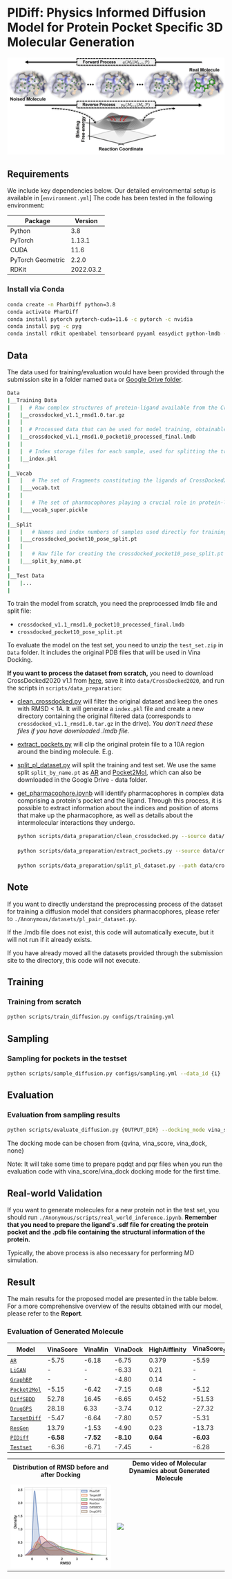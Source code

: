 # PIDiff: Physics Informed Diffusion Model for Protein Pocket Specific 3D Molecular Generation
<img src="https://github.com/hello-maker/PIDiff/blob/master/assets/main.jpg">


## Requirements
We include key dependencies below. Our detailed environmental setup is available in [`environment.yml`]
The code has been tested in the following environment:

| Package           | Version   |
|-------------------|-----------|
| Python            | 3.8       |
| PyTorch           | 1.13.1    |
| CUDA              | 11.6      |
| PyTorch Geometric | 2.2.0     |
| RDKit             | 2022.03.2 |

### Install via Conda
```bash
conda create -n PharDiff python=3.8
conda activate PharDiff
conda install pytorch pytorch-cuda=11.6 -c pytorch -c nvidia
conda install pyg -c pyg
conda install rdkit openbabel tensorboard pyyaml easydict python-lmdb -c conda-forge
```
## Data

The data used for training/evaluation would have been provided through the submission site in a folder named  `Data` or [Google Drive folder](https://drive.google.com/drive/folders/1qzuYX39_apCWcZ6yFMkY9RYAI8ijfmvY?usp=drive_link).

```bash
Data
|__Training Data  
|   |  # Raw complex structures of protein-ligand available from the CrossDocked2020 dataset. Proteins are specified in .pdb format, and Ligands in .sdf format.
|   |__crossdocked_v1.1_rmsd1.0.tar.gz 
|   |
|   |  # Processed data that can be used for model training, obtainable through the execution of the ./Anonymous/datasets/pl_pair_dataset.py file
|   |__crossdocked_v1.1_rmsd1.0_pocket10_processed_final.lmdb 
|   |
|   |  # Index storage files for each sample, used for splitting the train set and test set, or for other preprocessing purposes.
|   |__index.pkl
|   
|__Vocab
|   |   # The set of Fragments constituting the ligands of CrossDocked2020 samples, extracted through the 3D Fragmentizing Algorithm.
|   |___vocab.txt
|   |
|   |   # The set of pharmacophores playing a crucial role in protein-ligand interactions, extracted through the 3D Pharmacophore Decomposition proposed in this paper.
|   |___vocab_super.pickle
|   
|__Split
|   |   # Names and index numbers of samples used directly for training and validation.
|   |___crossdocked_pocket10_pose_split.pt
|   |
|   |   # Raw file for creating the crossdocked_pocket10_pose_split.pt file. It is split through pdb id.
|   |___split_by_name.pt
|
|__Test Data
|   |...
|
```

To train the model from scratch, you need the preprocessed lmdb file and split file:
* `crossdocked_v1.1_rmsd1.0_pocket10_processed_final.lmdb`
* `crossdocked_pocket10_pose_split.pt`

To evaluate the model on the test set, you need to unzip the `test_set.zip` in `Data` folder. It includes the original PDB files that will be used in Vina Docking.


**If you want to process the dataset from scratch,** you need to download CrossDocked2020 v1.1 from [here](https://bits.csb.pitt.edu/files/crossdock2020/), save it into `data/CrossDocked2020`, and run the scripts in `scripts/data_preparation`:
* [clean_crossdocked.py](scripts/data_preparation/clean_crossdocked.py) will filter the original dataset and keep the ones with RMSD < 1A.
It will generate a `index.pkl` file and create a new directory containing the original filtered data (corresponds to `crossdocked_v1.1_rmsd1.0.tar.gz` in the drive). *You don't need these files if you have downloaded .lmdb file.*

* [extract_pockets.py](scripts/data_preparation/extract_pockets.py) will clip the original protein file to a 10A region around the binding molecule. E.g.

* [split_pl_dataset.py](scripts/data_preparation/split_pl_dataset.py) will split the training and test set. We use the same split `split_by_name.pt` as 
[AR](https://arxiv.org/abs/2203.10446) and [Pocket2Mol](https://arxiv.org/abs/2205.07249), which can also be downloaded in the Google Drive - data folder.

* [get_pharmacophore.ipynb](datasets/get_pharmacophore.ipynb) will identify pharmacophores in complex data comprising a protein's pocket and the ligand. Through this process, it is possible to extract information about the indices and position of atoms that make up the pharmacophore, as well as details about the intermolecular interactions they undergo.
    ```bash
    python scripts/data_preparation/clean_crossdocked.py --source data/CrossDocked2020 --dest data/crossdocked_v1.1_rmsd1.0 --rmsd_thr 1.0

    python scripts/data_preparation/extract_pockets.py --source data/crossdocked_v1.1_rmsd1.0 --dest data/crossdocked_v1.1_rmsd1.0_pocket10
    
    python scripts/data_preparation/split_pl_dataset.py --path data/crossdocked_v1.1_rmsd1.0_pocket10 --dest data/crossdocked_pocket10_pose_split.pt --fixed_split data/split_by_name.pt
    ```
## Note 
If you want to directly understand the preprocessing process of the dataset for training a diffusion model that considers pharmacophores, please refer to `./Anonymous/datasets/pl_pair_dataset.py`. 

If the .lmdb file does not exist, this code will automatically execute, but it will not run if it already exists. 

If you have already moved all the datasets provided through the submission site to the directory, this code will not execute.

## Training
### Training from scratch
```bash
python scripts/train_diffusion.py configs/training.yml
```

## Sampling
### Sampling for pockets in the testset
```bash
python scripts/sample_diffusion.py configs/sampling.yml --data_id {i}
```

## Evaluation
### Evaluation from sampling results
```bash
python scripts/evaluate_diffusion.py {OUTPUT_DIR} --docking_mode vina_score --protein_root data/test_set
```
The docking mode can be chosen from {qvina, vina_score, vina_dock, none}

Note: It will take some time to prepare pqdqt and pqr files when you run the evaluation code with vina_score/vina_dock docking mode for the first time.

## Real-world Validation
If you want to generate molecules for a new protein not in the test set, you should run `./Anonymous/scripts/real_world_inference.ipynb`. 
**Remember that you need to prepare the ligand's .sdf file for creating the protein pocket and the .pdb file containing the structural information of the protein.**

Typically, the above process is also necessary for performing MD simulation.

## Result
The main results for the proposed model are presented in the table below. For a more comprehensive overview of the results obtained with our model, please refer to the **Report**.

### Evaluation of Generated Molecule
| Model      | VinaScore  | VinaMin   | VinaDock   | HighAiffinity | VinaScore<sub>SA</sub> | SR | 
|------------|------------|-----------|------------|---------------|-------------|---------------|
| [`AR`](https://github.com/hello-maker/PIDiff/blob/master/sampling_results/ar_vina_docked.pt)     | -5.75 | -6.18 | -6.75  |  0.379  | -5.59  | 74.7%  |
| [`LiGAN`](https://github.com/hello-maker/PIDiff/blob/master/sampling_results/cvae_vina_docked.pt)    |    -  |    -   | -6.33  |  0.21  | -  | -68.4%  | 
| [`GraphBP`](https://github.com/hello-maker/PIDiff/blob/master/sampling_results/cvae_vina_docked.pt)     |    -  |    -   | -4.80  |  0.14  | -  | 57.1%  | 
| [`Pocket2Mol`](https://github.com/hello-maker/PIDiff/blob/master/sampling_results/pocket2mol_vina_docked.pt) | -5.15 | -6.42 | -7.15  |  0.48  | -5.12  | 88.7%  | 
| [`DiffSBDD`](https://github.com/hello-maker/PIDiff/blob/master/sampling_results/DiffSBDD_vina_dock.pt) | 52.78 | 16.45 | -6.65  |  0.452  | -51.53  | 83.0%  | 
| [`DrugGPS`](https://github.com/hello-maker/PIDiff/blob/master/sampling_results/DrugGPS_vina_dock.pt) | 28.18 | 6.33 | -3.74  |  0.12  | -27.32  | 48.1%  | 
| [`TargetDiff`](https://github.com/hello-maker/PIDiff/blob/master/sampling_results/targetdiff_vina_docked.pt) | -5.47 | -6.64 | -7.80  |  0.57  | -5.31  | 91.9%  | 
| [`ResGen`](https://github.com/hello-maker/PIDiff/blob/master/sampling_results/ResGen_vina_dock.pt) | 13.79 | -1.53 | -4.90  |  0.23  | -13.73  | 40.7%  | 
| [`PIDiff`](https://github.com/hello-maker/PIDiff/blob/master/sampling_results/PIDiff_vina_docked.pt) | **-6.58** | **-7.52** | **-8.10**  |  **0.64**  | **-6.03**  | **100%**  | 
| [`Testset`](https://github.com/hello-maker/PIDiff/blob/master/sampling_results/crossdocked_test_vina_docked.pt) | -6.36 | -6.71 | -7.45  |  -  | -6.28  | -  | 



<table class="center">
<tr>
  <td style="text-align:center;"><b>Distribution of RMSD before and after Docking</b></td>
  <td style="text-align:center;"><b>Demo video of Molecular Dynamics about Generated Molecule</b></td>
</tr>
<tr>
  <td><img src="https://github.com/3D-MOLECULE-GENERATION/anonymous/blob/main/assets/change_docking_whitegrid.png" width="400"></td>
  <td><img src="https://github.com/3D-MOLECULE-GENERATION/anonymous/blob/main/assets/MD_result.gif" width="400"></td>
</tr>
</table>

